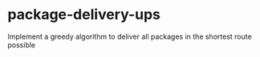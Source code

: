 # package-delivery-ups
Implement a greedy algorithm to deliver all packages in the shortest route possible
